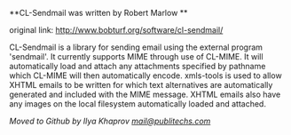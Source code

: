 **CL-Sendmail was written by Robert Marlow **

original link: http://www.bobturf.org/software/cl-sendmail/

CL-Sendmail is a library for sending email using the external program 'sendmail'.
It currently supports MIME through use of CL-MIME. It will automatically load and attach any attachments specified by pathname which CL-MIME will then automatically encode. xmls-tools is used to allow XHTML emails to be written for which text alternatives are automatically generated and included with the MIME message. XHTML emails also have any images on the local filesystem automatically loaded and attached. 

*Moved to Github by Ilya Khaprov <mail@publitechs.com>*

